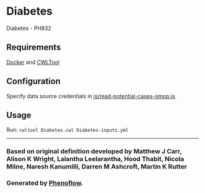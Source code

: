 # Diabetes

Diabetes - PH832

## Requirements

[Docker](https://docs.docker.com/install/) and [CWLTool](https://github.com/common-workflow-language/cwltool#install)

## Configuration

Specify data source credentials in [js/read-potential-cases-omop.js](js/read-potential-cases-omop.js).

## Usage

Run: `cwltool Diabetes.cwl Diabetes-inputs.yml`

***

### Based on original definition developed by Matthew J Carr, Alison K Wright, Lalantha Leelarantha, Hood Thabit, Nicola Milne, Naresh Kanumilli, Darren M Ashcroft, Martin K Rutter
### Generated by [Phenoflow](https://kclhi.org/phenoflow).
